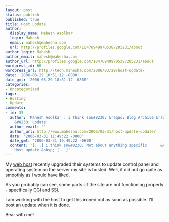 ```yaml
---
layout: post
status: publish
published: true
title: Host update
author:
  display_name: Mahesh Asolkar
  login: Mahesh
  email: mahesh@mahesha.com
  url: http://profiles.google.com/104769499705387203231/about
author_login: Mahesh
author_email: mahesh@mahesha.com
author_url: http://profiles.google.com/104769499705387203231/about
wordpress_id: 66
wordpress_url: http://tech.mahesha.com/2006/03/29/host-update/
date: '2006-03-29 10:31:12 -0800'
date_gmt: '2006-03-29 18:31:12 -0800'
categories:
- Uncategorized
tags:
- Hosting
- Update
comments:
- id: 35
  author: 'Mahesh Asolkar : i think so&#8230; &raquo; Blog Archive &raquo; Host update
    &#8230; update'
  author_email: ''
  author_url: http://www.mahesha.com/2006/03/31/host-update-update/
  date: '2006-03-31 11:49:22 -0800'
  date_gmt: '2006-03-31 19:49:22 -0800'
  content: '[...] i think so&#8230; Not about anything specific      &nbsp;&laquo;
    Host update &nbsp; [...]'
---
```

<p>My <a href="http://www.hostcolor.com" title="Hostcolor">web host</a> recently upgraded their systems to update control panel and operating system on the server my site is hosted. Well, it did not go quite as smoothly as I would have liked.</p>
<p>As you probably can see, some parts of the site are not functioning properly - specifically <a href="http://www.answers.com/main/ntquery?method=4&dsid=2222&dekey=Common+Gateway+Interface&curtab=2222_1&linktext=Common%20Gateway%20Interface" title="Common Gateway Interface">CGI</a> and <a href="http://www.answers.com/main/ntquery?method=4&dsid=1512&dekey=server-side+include&curtab=1512_1&linktext=server-side%20include" title="Server Side Includes">SSI</a>.</p>
<p>I am working with the host to get this ironed out as soon as possible. I'll post an update when it is done.</p>
<p>Bear with me!</p>
